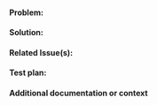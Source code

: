 <!-- 
!IMPORTANT!
Please do not create a Pull Request without creating an issue first.
-->

#### Problem:
<!-- Explain the problem you aim to resolve in this PR. -->

#### Solution:
<!-- Example: When "Adding a function to do X", explain why it is necessary to have a way to do X. -->

#### Related Issue(s):
<!--
Use `Issue #<issue number>` or `Issue harvester/harvester#<issue number>` or `Issue (paste link of issue)`. DON'T use `Fixes #<issue number>` or `Fixes (paste link of issue)`, as it will automatically close the linked issue when the PR is merged.
-->

#### Test plan:
<!-- Describe the test plan by steps. -->

#### Additional documentation or context
